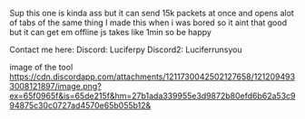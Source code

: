 Sup this one is kinda ass but it can send 15k packets at once and  opens alot of tabs of the same thing
I made this when i was bored so it aint that good but it can get em offline js takes like 1min so be happy 

Contact me here:
Discord: Luciferpy
Discord2: Luciferrunsyou

image of the tool
https://cdn.discordapp.com/attachments/1211730042502127658/1212094933008121897/image.png?ex=65f0965f&is=65de215f&hm=27b1ada339955e3d9872b80efd6b62a53c994875c30c0727ad4570e65b055b12&
